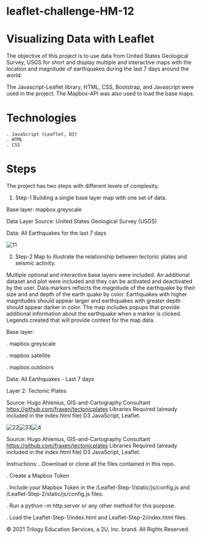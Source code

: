 # leaflet-challenge-HM-12

# Visualizing Data with Leaflet

The objective of this project is to use data from United States Geological Survey, USGS for short and display multiple and interactive maps with the location and magnitude of earthquakes during the last 7 days around the world.

The Javascript-Leaflet library, HTML, CSS, Bootstrap, and Javascript were used in the project. The Mapbox-API was also used to load the base maps.




# Technologies

    . JavaScript (Leaflet, D3)
    . HTML
    . CSS

# Steps
The project has two steps with different levels of complexity.

1. Step-1
Building a single base layer map with one set of data.

Base layer: mapbox.greyscale

Data Layer Source: United States Geological Survey (USGS)

Data: All Earthquakes for the last 7 days

![11](https://user-images.githubusercontent.com/84547558/163663118-e6964fb6-fbab-40f6-9836-4eb886ffa729.png)


2. Step-2
Map to illustrate the relationship between tectonic plates and seismic activity.

Multiple optional and interactive base layers were included.
An additional dataset and plot were included and they can be activated and deactivated by the user. Data markers reflects the magnitude of the earthquake by their size and and depth of the earth quake by color. Earthquakes with higher magnitudes should appear larger and earthquakes with greater depth should appear darker in color. The map includes popups that provide additional information about the earthquake when a marker is clicked. Legends created that will provide context for the map data.

Base layer:

. mapbox.greyscale

. mapbox.satellite

. mapbox.outdoors

Data: All Earthquakes - Last 7 days

Layer 2: Tectonic Plates

Source: Hugo Ahlenius, GIS-and-Cartography Consultant https://github.com/fraxen/tectonicplates Libraries Required (already included in the index.html file) D3 JavaScript, Leaflet.

![22](https://user-images.githubusercontent.com/84547558/163663262-dea83922-27cf-42d4-b326-32821daa7a05.png)![33](https://user-images.githubusercontent.com/84547558/163663264-e46f8fb7-c657-483b-8a89-c575581c66d1.png)![4](https://user-images.githubusercontent.com/84547558/163663266-c073d453-61fa-46e9-a7ef-d1b716473039.png)



Source: Hugo Ahlenius, GIS-and-Cartography Consultant https://github.com/fraxen/tectonicplates Libraries Required (already included in the index.html file) D3 JavaScript, Leaflet.

Instructions:
. Download or clone all the files contained in this repo.

. Create a Mapbox Token

. Include your Mapbox Token in the /Leaflet-Step-1/static/js/config.js and /Leaflet-Step-2/static/js/config.js files.

. Run a python -m http.server or any other method for this purpose.

. Load the Leaflet-Step-1/index.html and Leaflet-Step-2/index.html files.

© 2021  Trilogy Education Services, a 2U, Inc. brand. All Rights Reserved.
